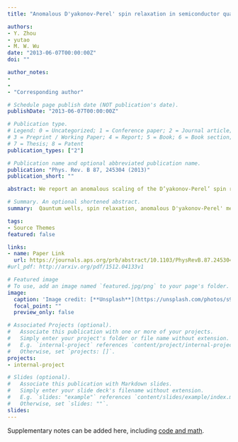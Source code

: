 ```yaml
---
title: "Anomalous D'yakonov-Perel' spin relaxation in semiconductor quantum wells under strong magnetic field in Voigt configuration"

authors:
- Y. Zhou
- yutao
- M. W. Wu
date: "2013-06-07T00:00:00Z"
doi: ""

author_notes:
-
- 
- "Corresponding author"

# Schedule page publish date (NOT publication's date).
publishDate: "2013-06-07T00:00:00Z"

# Publication type.
# Legend: 0 = Uncategorized; 1 = Conference paper; 2 = Journal article;
# 3 = Preprint / Working Paper; 4 = Report; 5 = Book; 6 = Book section;
# 7 = Thesis; 8 = Patent
publication_types: ["2"]

# Publication name and optional abbreviated publication name.
publication: "Phys. Rev. B 87, 245304 (2013)"
publication_short: ""

abstract: We report an anomalous scaling of the D’yakonov-Perel’ spin relaxation with the momentum relaxation in semiconductor quantum wells under a strong magnetic field in the Voigt configuration. We focus on the case in which the external magnetic field is perpendicular to the spin-orbit-coupling–induced effective magnetic field and its magnitude is much larger than the latter one. It is found that the longitudinal spin relaxation time is proportional to the momentum relaxation time even in the strong-scattering limit, indicating that the D’yakonov-Perel’ spin relaxation demonstrates Elliott-Yafet-like behavior. Moreover, the transverse spin relaxation time is proportional (inversely proportional) to the momentum relaxation time in the strong- (weak-) scattering limit, both in the opposite trends against the well-established conventional D’yakonov-Perel’ spin relaxation behaviors. We further demonstrate that all the above anomalous scaling relations come from the unique form of the effective inhomogeneous broadening.

# Summary. An optional shortened abstract.
summary:  Qauntum wells, spin relaxation, anomalous D'yakonov-Perel' mechanism, Hartree-Fock field.

tags:
- Source Themes
featured: false

links:
- name: Paper Link
  url: https://journals.aps.org/prb/abstract/10.1103/PhysRevB.87.245304
#url_pdf: http://arxiv.org/pdf/1512.04133v1

# Featured image
# To use, add an image named `featured.jpg/png` to your page's folder. 
image:
  caption: 'Image credit: [**Unsplash**](https://unsplash.com/photos/s9CC2SKySJM)'
  focal_point: ""
  preview_only: false

# Associated Projects (optional).
#   Associate this publication with one or more of your projects.
#   Simply enter your project's folder or file name without extension.
#   E.g. `internal-project` references `content/project/internal-project/index.md`.
#   Otherwise, set `projects: []`.
projects:
- internal-project

# Slides (optional).
#   Associate this publication with Markdown slides.
#   Simply enter your slide deck's filename without extension.
#   E.g. `slides: "example"` references `content/slides/example/index.md`.
#   Otherwise, set `slides: ""`.
slides:
---
```


Supplementary notes can be added here, including [code and math](https://sourcethemes.com/academic/docs/writing-markdown-latex/).

